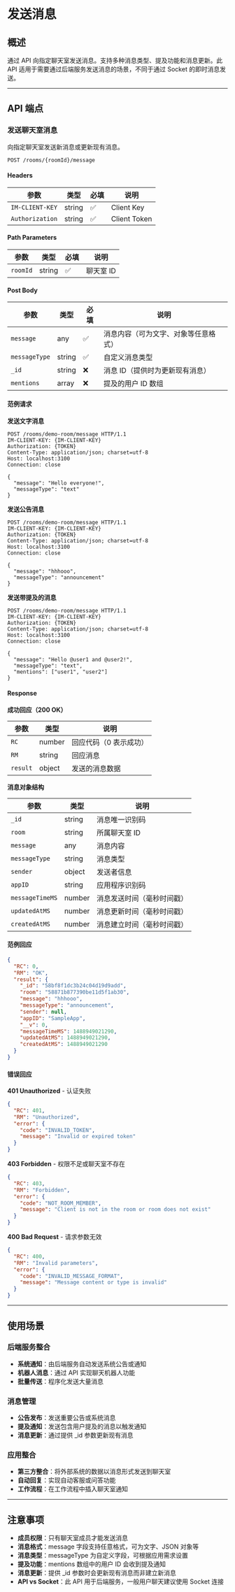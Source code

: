 # 发送消息

## 概述

通过 API 向指定聊天室发送消息。支持多种消息类型、提及功能和消息更新。此 API 适用于需要通过后端服务发送消息的场景，不同于通过 Socket 的即时消息发送。

------

## API 端点

### 发送聊天室消息

向指定聊天室发送新消息或更新现有消息。

```http
POST /rooms/{roomId}/message
```

#### Headers

| 参数               | 类型   | 必填 | 说明           |
| ------------------ | ------ | ---- | -------------- |
| `IM-CLIENT-KEY`    | string | ✅    | Client Key     |
| `Authorization`    | string | ✅    | Client Token   |

#### Path Parameters

| 参数     | 类型   | 必填 | 说明        |
| -------- | ------ | ---- | ----------- |
| `roomId` | string | ✅    | 聊天室 ID   |

#### Post Body

| 参数          | 类型   | 必填 | 说明                                    |
| ------------- | ------ | ---- | --------------------------------------- |
| `message`     | any    | ✅    | 消息内容（可为文字、对象等任意格式）    |
| `messageType` | string | ✅    | 自定义消息类型                            |
| `_id`         | string | ❌    | 消息 ID（提供时为更新现有消息）         |
| `mentions`    | array  | ❌    | 提及的用户 ID 数组                      |

#### 范例请求

**发送文字消息**

```http
POST /rooms/demo-room/message HTTP/1.1
IM-CLIENT-KEY: {IM-CLIENT-KEY}
Authorization: {TOKEN}
Content-Type: application/json; charset=utf-8
Host: localhost:3100
Connection: close

{
  "message": "Hello everyone!",
  "messageType": "text"
}
```

**发送公告消息**

```http
POST /rooms/demo-room/message HTTP/1.1
IM-CLIENT-KEY: {IM-CLIENT-KEY}
Authorization: {TOKEN}
Content-Type: application/json; charset=utf-8
Host: localhost:3100
Connection: close

{
  "message": "hhhooo",
  "messageType": "announcement"
}
```

**发送带提及的消息**

```http
POST /rooms/demo-room/message HTTP/1.1
IM-CLIENT-KEY: {IM-CLIENT-KEY}
Authorization: {TOKEN}
Content-Type: application/json; charset=utf-8
Host: localhost:3100
Connection: close

{
  "message": "Hello @user1 and @user2!",
  "messageType": "text",
  "mentions": ["user1", "user2"]
}
```

#### Response

**成功回应（200 OK）**

| 参数     | 类型   | 说明                   |
| -------- | ------ | ---------------------- |
| `RC`     | number | 回应代码（0 表示成功） |
| `RM`     | string | 回应消息               |
| `result` | object | 发送的消息数据         |

**消息对象结构**

| 参数             | 类型   | 说明                          |
| ---------------- | ------ | ----------------------------- |
| `_id`            | string | 消息唯一识别码                |
| `room`           | string | 所属聊天室 ID                 |
| `message`        | any    | 消息内容                      |
| `messageType`    | string | 消息类型                      |
| `sender`         | object | 发送者信息                    |
| `appID`          | string | 应用程序识别码                |
| `messageTimeMS`  | number | 消息发送时间（毫秒时间戳）    |
| `updatedAtMS`    | number | 消息更新时间（毫秒时间戳）    |
| `createdAtMS`    | number | 消息建立时间（毫秒时间戳）    |

#### 范例回应

```json
{
  "RC": 0,
  "RM": "OK",
  "result": {
    "_id": "58bf8f1dc3b24c04d19d9add",
    "room": "58871b877390be11d5f1ab30",
    "message": "hhhooo",
    "messageType": "announcement",
    "sender": null,
    "appID": "SampleApp",
    "__v": 0,
    "messageTimeMS": 1488949021290,
    "updatedAtMS": 1488949021290,
    "createdAtMS": 1488949021290
  }
}
```

#### 错误回应

**401 Unauthorized** - 认证失败

```json
{
  "RC": 401,
  "RM": "Unauthorized",
  "error": {
    "code": "INVALID_TOKEN",
    "message": "Invalid or expired token"
  }
}
```

**403 Forbidden** - 权限不足或聊天室不存在

```json
{
  "RC": 403,
  "RM": "Forbidden",
  "error": {
    "code": "NOT_ROOM_MEMBER",
    "message": "Client is not in the room or room does not exist"
  }
}
```

**400 Bad Request** - 请求参数无效

```json
{
  "RC": 400,
  "RM": "Invalid parameters",
  "error": {
    "code": "INVALID_MESSAGE_FORMAT",
    "message": "Message content or type is invalid"
  }
}
```

------

## 使用场景

### 后端服务整合
- **系统通知**：由后端服务自动发送系统公告或通知
- **机器人消息**：通过 API 实现聊天机器人功能
- **批量传送**：程序化发送大量消息

### 消息管理
- **公告发布**：发送重要公告或系统消息
- **提及通知**：发送包含用户提及的消息以触发通知
- **消息更新**：通过提供 _id 参数更新现有消息

### 应用整合
- **第三方整合**：将外部系统的数据以消息形式发送到聊天室
- **自动回复**：实现自动客服或问答功能
- **工作流程**：在工作流程中插入聊天室通知

------

## 注意事项

- **成员权限**：只有聊天室成员才能发送消息
- **消息格式**：message 字段支持任意格式，可为文字、JSON 对象等
- **消息类型**：messageType 为自定义字段，可根据应用需求设置
- **提及功能**：mentions 数组中的用户 ID 会收到提及通知
- **消息更新**：提供 _id 参数时会更新现有消息而非建立新消息
- **API vs Socket**：此 API 用于后端服务，一般用户聊天建议使用 Socket 连接